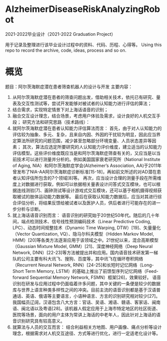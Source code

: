 # AlzheimerDiseaseRiskAnalyzingRobot
2021-2022毕业设计（2021-2022 Graduation Project）

用于记录及整理进行该毕业设计过程中的资料、代码、历程、心得等。
Using this repo to record the archive, code, ideas, process and so on.


# 概览
题目：阿尔茨海默症潜在患者筛查机器人的设计与开发
主要内容：
1. 从阿尔茨海默症潜在患者的筛查问题出发，借助相关技术，依托已有研究、量表及交互性测试等，尝试开发能够对被试者的认知能力进行评估的算法；
2. 结合需求，实现特定情景下对上海话语音的识别；
3. 融合交互设计理念，结合场景，考虑用户体验及需求，设计良好的人机交互手段；
研究方法和研究思路（技术路线）：
1. 就阿尔茨海默症潜在患者认知能力评估算法而言：
首先，由于对人认知能力的评估较为抽象、多元、复杂，且来自内因、外因的干扰较为明显，因此应当界定算法所研究的问题范围，减少甚至忽略部分环境变量、人员状态差异等因素；
其次，算法应选定所要研究的人认知能力评价维度，建立适当的认知能力评估模型。这些评价维度既应当是和阿尔茨海默症筛查有关的，又应当是以当前技术可以进行测量并分析的。例如美国国家衰老研究所（National Institute of Aging, NIA）和阿尔茨海默症学会(Alzheimer’s Association, AA)于2011年曾发布了NIA-AA阿尔茨海默症诊断标准[15-18]，再如前文所述的对AD潜在患者认知评估所包含的7个领域[8]等。
再次，应当设计合理的测量手段在所需维度上对数据进行获取，例如可以依据相关量表设计问答式交互模块，也可以根据连线测验[7]、画钟测试等设计游戏式交互模块，还可以基于相机摄得视频获取被试的肢体运动能力数据等。
最后在获取认知能力数据后，应当对其进行综合评估分析，将结果反馈给被试者以及医护人员，供后者进行可能存在的进一步分析与诊断。
2. 就上海话语音识别而言：
语音识别的研究始于20世纪50年代。随后的几十年间，端点检测技术、信号线性预测编码技术（Linear Predictive Coding, LPC）、动态时间规整技术（Dynamic Time Warping, DTW）[19]、矢量量化（Vector Quantization, VQ）、隐马尔科夫模型（Hidden Markov Model, HMM）[20]等各类方法逐渐应用于该领域之中。21世纪以来，混合高斯模型（Gaussian Mixture Model, GMM）[21]、深度神经网络（Deep Neural Network, DNN）[22-23]等方法被提出并和应用。国内语音技术研发第一梯队的公司主要有科大讯飞、搜狗、百度等，其中讯飞在循环卷积网络（Recurrent Neural Network, RNN）[24-25]和长短时记忆网络（Long-Short Term Memory, LSTM）的基础上推出了前馈型序列记忆网络（Feed-forward Sequential Memory Network, FSMN）框架[26]，效果较好。
语音识别在研发与应用过程中仍面临着许多问题，其中关键的一条便是较少的数据库与世界上语言种类多样性之间的冲突。目前主流的语音识别都是基于汉语普通话、英语、俄语等主要语言，小语种语言、方言的识别研究相对较少[27]。
我国幅员辽阔，汉语包含八大方言：官话、吴语、湘语、赣语、客家话、闽南语、闽北语以及粤语[28]。该机器人假定应用于上海市特定地区的社区街道、医院等场景，面向的用户主体为常讲上海话的中老年人，因此针对上海话的语音识别研究具有较高意义。
3. 就算法与人员的交互而言：
结合利益相关方地图、用户画像、痛点分析等设计理念，根据需求对人机交互途径、方式等进行优化，进行一定适老化设计等。
